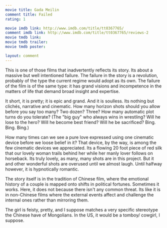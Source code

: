 ```yaml
---
movie title: Gada Meilin
comment title: Failed
rating: 1

movie imdb link: http://www.imdb.com/title/tt0367765/
comment imdb link: http://www.imdb.com/title/tt0367765/reviews-2
movie tmdb link: 
movie tmdb trailer: 
movie tmdb poster: 

layout: comment
---
```


This is one of those films that inadvertently reflects its story. Its about a massive but well intentioned failure. The failure in the story is a revolution, probably of the type the current regime would adopt as its own. The failure of the film is of the same type: it has grand visions and incompetence in the matters of life that demand broad insight and expertise.

It short, it is pretty; it is epic and grand. And it is soulless. Its nothing but clichés, narrative and cinematic. How many horizon shots should you allow before you say too many? Two dozen? Three? How many automatic plot turns do you tolerate? (The "big guy" who always wins in wrestling? Will he lose to the hero? Will he become best friend? Will he be sacrificed? Bing. Bing. Bing.)

How many times can we see a pure love expressed using one cinematic device before we loose belief in it? That device, by the way, is among the few cinematic devices we appreciated. Its a flowing 20 foot piece of red silk that our lovely woman trails behind her while her manly lover follows on horseback. Its truly lovely, as many, many shots are in this project. But it and other wonderful shots are overused until we almost laugh. Until halfway however, it is hypnotically romantic.

The story itself is in the tradition of Chinese film, where the emotional history of a couple is mapped onto shifts in political fortunes. Sometimes it works. Here, it does not because there isn't any common threat. Its like it is in non-Chinese films where the external events affect and challenge the internal ones rather than mirroring them. 

The girl is feisty, pretty, and I suppose matches a very specific stereotype the Chinese have of Mongolians. In the US, it would be a tomboy/ cowgirl, I suppose.